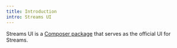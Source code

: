 ```yaml
---
title: Introduction
intro: Streams UI
---
```

Streams UI is a [Composer package](https://packagist.org/packages/anomaly/streams-platform) that serves as the official UI for Streams.
